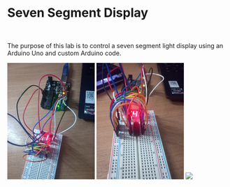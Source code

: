 <h1>Seven Segment Display</h1>
<br>
<p>
  The purpose of this lab is to control a seven segment light display using an Arduino Uno and custom Arduino code.
</p>

<img src="https://github.com/WJOchman/Seven_Segment_Display/blob/main/Circuit_1.jpg" width="200" />
<img src="https://github.com/WJOchman/Seven_Segment_Display/blob/main/Circuit_2.jpg" width="200" />
<img src="https://github.com/WJOchman/Seven_Segment_Display/blob/main/Simulation_Circuit" width="200" />
